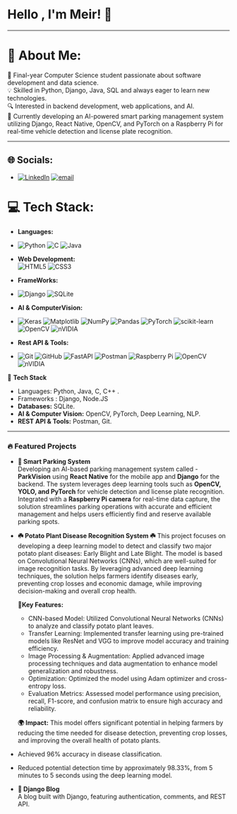 # Hello , I'm Meir! 👋
---
# 💫 About Me:
🚀 Final-year Computer Science student passionate about software development and data science.<br>💡 Skilled in Python, Django, Java, SQL and always eager to learn new technologies.<br>🔍 Interested in backend development, web applications, and AI.<br>📆 Currently developing an AI-powered smart parking management system utilizing Django, React Native, OpenCV, and PyTorch on a Raspberry Pi for real-time vehicle detection and license plate recognition.<br>

---

## 🌐 Socials:
- [![LinkedIn](https://img.shields.io/badge/LinkedIn-%230077B5.svg?logo=linkedin&logoColor=white)](https://linkedin.com/in/MeirHaimov) [![email](https://img.shields.io/badge/Email-D14836?logo=gmail&logoColor=white)](mailto:meir965@gmail.com) 

# 💻 Tech Stack:
- **Languages:**
- ![Python](https://img.shields.io/badge/python-3670A0?style=for-the-badge&logo=python&logoColor=ffdd54) ![C](https://img.shields.io/badge/c-%2300599C.svg?style=for-the-badge&logo=c&logoColor=white) ![Java](https://img.shields.io/badge/java-%23ED8B00.svg?style=for-the-badge&logo=openjdk&logoColor=white)
- **Web Development:** <br>
![HTML5](https://img.shields.io/badge/html5-%23E34F26.svg?style=for-the-badge&logo=html5&logoColor=white) ![CSS3](https://img.shields.io/badge/css3-%231572B6.svg?style=for-the-badge&logo=css3&logoColor=white)<br>
- **FrameWorks:**
- ![Django](https://img.shields.io/badge/django-%23092E20.svg?style=for-the-badge&logo=django&logoColor=white) ![SQLite](https://img.shields.io/badge/sqlite-%2307405e.svg?style=for-the-badge&logo=sqlite&logoColor=white)
- **AI & ComputerVision:**
- ![Keras](https://img.shields.io/badge/Keras-%23D00000.svg?style=for-the-badge&logo=Keras&logoColor=white) ![Matplotlib](https://img.shields.io/badge/Matplotlib-%23ffffff.svg?style=for-the-badge&logo=Matplotlib&logoColor=black) ![NumPy](https://img.shields.io/badge/numpy-%23013243.svg?style=for-the-badge&logo=numpy&logoColor=white) ![Pandas](https://img.shields.io/badge/pandas-%23150458.svg?style=for-the-badge&logo=pandas&logoColor=white) ![PyTorch](https://img.shields.io/badge/PyTorch-%23EE4C2C.svg?style=for-the-badge&logo=PyTorch&logoColor=white) ![scikit-learn](https://img.shields.io/badge/scikit--learn-%23F7931E.svg?style=for-the-badge&logo=scikit-learn&logoColor=white) ![OpenCV](https://img.shields.io/badge/opencv-%23white.svg?style=for-the-badge&logo=opencv&logoColor=white) ![nVIDIA](https://img.shields.io/badge/cuda-000000.svg?style=for-the-badge&logo=nVIDIA&logoColor=green)

- **Rest API & Tools:**
- ![Git](https://img.shields.io/badge/git-%23F05033.svg?style=for-the-badge&logo=git&logoColor=white) ![GitHub](https://img.shields.io/badge/github-%23121011.svg?style=for-the-badge&logo=github&logoColor=white) ![FastAPI](https://img.shields.io/badge/FastAPI-005571?style=for-the-badge&logo=fastapi) ![Postman](https://img.shields.io/badge/Postman-FF6C37?style=for-the-badge&logo=postman&logoColor=white) ![Raspberry Pi](https://img.shields.io/badge/-Raspberry_Pi-C51A4A?style=for-the-badge&logo=Raspberry-Pi) ![OpenCV](https://img.shields.io/badge/opencv-%23white.svg?style=for-the-badge&logo=opencv&logoColor=white) ![nVIDIA](https://img.shields.io/badge/cuda-000000.svg?style=for-the-badge&logo=nVIDIA&logoColor=green)



🔧 **Tech Stack**
- Languages: Python, Java, C, C++ .
- Frameworks : Django, Node.JS
- **Databases:** SQLite.
- **AI & Computer Vision:** OpenCV, PyTorch, Deep Learning, NLP.
- **REST API & Tools:** Postman, Git.
---
### 🔥 Featured Projects  
- **🚗 Smart Parking System**  
Developing an AI-based parking management system called - **ParkVision** using **React Native** for the mobile app and **Django**
for the backend. The system leverages deep learning tools such as **OpenCV, YOLO, and PyTorch** for vehicle detection and
license plate recognition. Integrated with a **Raspberry Pi camera** for real-time data capture, the solution streamlines parking
operations with accurate and efficient management and helps users efficiently find and reserve available parking spots.
- **☘️ Potato Plant Disease Recognition System ☘️**
This project focuses on developing a deep learning model to detect and classify two major potato plant diseases: Early Blight and Late Blight. The model is based on Convolutional Neural Networks (CNNs), which are well-suited for image recognition tasks. By leveraging advanced deep learning techniques, the solution helps farmers identify diseases early, preventing crop losses and economic damage, while improving decision-making and overall crop health.

   **🔑Key Features:**
  - CNN-based Model: Utilized Convolutional Neural Networks (CNNs) to analyze and classify potato plant leaves.
  - Transfer Learning: Implemented transfer learning using pre-trained models like ResNet and VGG to improve model accuracy and training efficiency.
  - Image Processing & Augmentation: Applied advanced image processing techniques and data augmentation to enhance model generalization and robustness.
  - Optimization: Optimized the model using Adam optimizer and cross-entropy loss.
  - Evaluation Metrics: Assessed model performance using precision, recall, F1-score, and confusion matrix to ensure high accuracy and reliability.
  
  **🌍 Impact:**
  This model offers significant potential in helping farmers by reducing the time needed for disease detection, preventing crop losses, and improving the overall health of potato plants.

- Achieved 96% accuracy in disease classification.
- Reduced potential detection time by approximately 98.33%, from 5 minutes to 5 seconds using the deep learning model.

- **📄 Django Blog**  
  A blog built with Django, featuring authentication, comments, and REST API.


